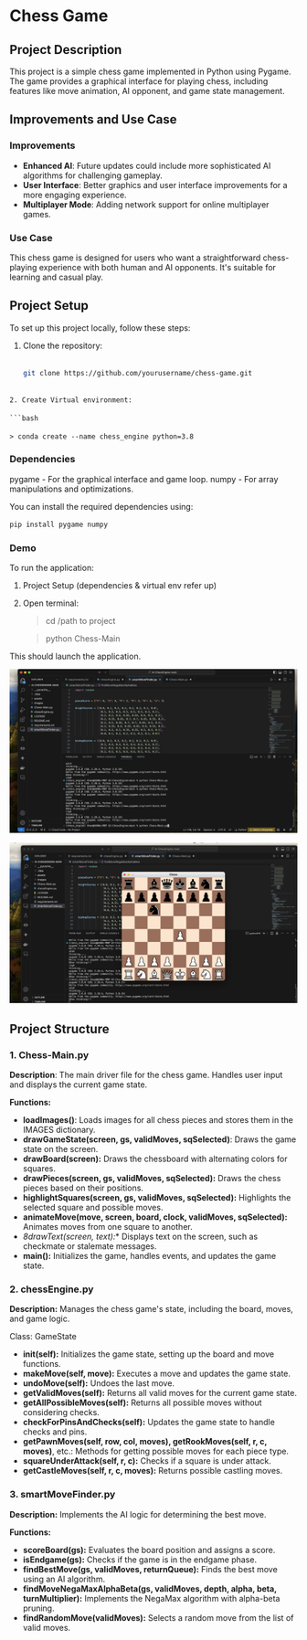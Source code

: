 # Chess Game

## **Project Description**

This project is a simple chess game implemented in Python using Pygame. The game provides a graphical interface for playing chess, including features like move animation, AI opponent, and game state management.

## **Improvements and Use Case**

### Improvements
- **Enhanced AI**: Future updates could include more sophisticated AI algorithms for challenging gameplay.
- **User Interface**: Better graphics and user interface improvements for a more engaging experience.
- **Multiplayer Mode**: Adding network support for online multiplayer games.

### Use Case
This chess game is designed for users who want a straightforward chess-playing experience with both human and AI opponents. It's suitable for learning and casual play.

## **Project Setup**

To set up this project locally, follow these steps:

1. Clone the repository:
   ```bash

   git clone https://github.com/yourusername/chess-game.git
```

2. Create Virtual environment:

```bash

> conda create --name chess_engine python=3.8
```

### Dependencies

pygame - For the graphical interface and game loop.
numpy - For array manipulations and optimizations.

You can install the required dependencies using:

```bash
pip install pygame numpy
```

### Demo 

To run the application:

1. Project Setup (dependencies & virtual env refer up)
2. Open terminal:


      > cd /path to project

      > python Chess-Main


This should launch the application.

![image1](Demo/image-1.png)

![image_2](Demo/image-2.png)


## **Project Structure**

### 1. Chess-Main.py

**Description**: The main driver file for the chess game. Handles user input and displays the current game state.

**Functions:**

- **loadImages()**: Loads images for all chess pieces and stores them in the IMAGES dictionary.
- **drawGameState(screen, gs, validMoves, sqSelected)**: Draws the game state on the screen.
- **drawBoard(screen):** Draws the chessboard with alternating colors for squares.
- **drawPieces(screen, gs, validMoves, sqSelected):** Draws the chess pieces based on their positions.
- **highlightSquares(screen, gs, validMoves, sqSelected):** Highlights the selected square and possible moves.
- **animateMove(move, screen, board, clock, validMoves, sqSelected):** Animates moves from one square to another.
- *8drawText(screen, text):** Displays text on the screen, such as checkmate or stalemate messages.
- **main():** Initializes the game, handles events, and updates the game state.

### 2. chessEngine.py

**Description:** Manages the chess game's state, including the board, moves, and game logic.

Class: GameState

- **__init__(self):** Initializes the game state, setting up the board and move functions.
- **makeMove(self, move):** Executes a move and updates the game state.
- **undoMove(self):** Undoes the last move.
- **getValidMoves(self):** Returns all valid moves for the current game state.
- **getAllPossibleMoves(self):** Returns all possible moves without considering checks.
- **checkForPinsAndChecks(self):** Updates the game state to handle checks and pins.
- **getPawnMoves(self, row, col, moves), getRookMoves(self, r, c, moves)**, etc.: Methods for getting possible moves for each piece type.
- **squareUnderAttack(self, r, c):** Checks if a square is under attack.
- **getCastleMoves(self, r, c, moves):** Returns possible castling moves.

### 3. smartMoveFinder.py

**Description:** Implements the AI logic for determining the best move.

**Functions:**

- **scoreBoard(gs):** Evaluates the board position and assigns a score.
- **isEndgame(gs):** Checks if the game is in the endgame phase.
- **findBestMove(gs, validMoves, returnQueue):** Finds the best move using an AI algorithm.
- **findMoveNegaMaxAlphaBeta(gs, validMoves, depth, alpha, beta, turnMultiplier):** Implements the NegaMax algorithm with alpha-beta pruning.
- **findRandomMove(validMoves):** Selects a random move from the list of valid moves.
